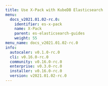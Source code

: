 ```yaml
---
title: Use X-Pack with KubeDB Elasticsearch
menu:
  docs_v2021.01.02-rc.0:
    identifier: es-x-pack
    name: X-Pack
    parent: es-elasticsearch-guides
    weight: 55
menu_name: docs_v2021.01.02-rc.0
info:
  autocaler: v0.1.0-rc.0
  cli: v0.16.0-rc.0
  community: v0.16.0-rc.0
  enterprise: v0.3.0-rc.0
  installer: v0.16.0-rc.0
  version: v2021.01.02-rc.0
---
```


